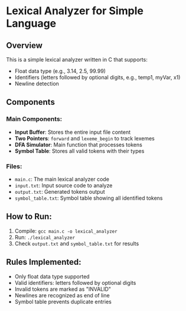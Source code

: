 # Lexical Analyzer for Simple Language

## Overview
This is a simple lexical analyzer written in C that supports:
- Float data type (e.g., 3.14, 2.5, 99.99)
- Identifiers (letters followed by optional digits, e.g., temp1, myVar, x1)
- Newline detection

## Components

### Main Components:
- **Input Buffer**: Stores the entire input file content
- **Two Pointers**: `forward` and `lexeme_begin` to track lexemes
- **DFA Simulator**: Main function that processes tokens
- **Symbol Table**: Stores all valid tokens with their types

### Files:
- `main.c`: The main lexical analyzer code
- `input.txt`: Input source code to analyze
- `output.txt`: Generated tokens output
- `symbol_table.txt`: Symbol table showing all identified tokens

## How to Run:
1. Compile: `gcc main.c -o lexical_analyzer`
2. Run: `./lexical_analyzer`
3. Check `output.txt` and `symbol_table.txt` for results

## Rules Implemented:
- Only float data type supported
- Valid identifiers: letters followed by optional digits
- Invalid tokens are marked as "INVALID"
- Newlines are recognized as end of line
- Symbol table prevents duplicate entries
